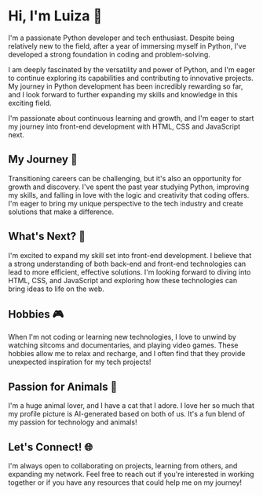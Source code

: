 # Hi, I'm Luiza 👋

I'm a passionate Python developer and tech enthusiast. Despite being relatively new to the field, after a year of immersing myself in Python, I've developed a strong foundation in coding and problem-solving.

I am deeply fascinated by the versatility and power of Python, and I'm eager to continue exploring its capabilities and contributing to innovative projects. My journey in Python development has been incredibly rewarding so far, and I look forward to further expanding my skills and knowledge in this exciting field. 

I'm passionate about continuous learning and growth, and I'm eager to start my journey into front-end development with HTML, CSS and JavaScript next.

## My Journey 🚀

Transitioning careers can be challenging, but it's also an opportunity for growth and discovery. I've spent the past year studying Python, improving my skills, and falling in love with the logic and creativity that coding offers. I'm eager to bring my unique perspective to the tech industry and create solutions that make a difference.

## What's Next? 🌱

I'm excited to expand my skill set into front-end development. I believe that a strong understanding of both back-end and front-end technologies can lead to more efficient, effective solutions. I'm looking forward to diving into HTML, CSS, and JavaScript and exploring how these technologies can bring ideas to life on the web.

## Hobbies 🎮

When I'm not coding or learning new technologies, I love to unwind by watching sitcoms and documentaries, and playing video games. These hobbies allow me to relax and recharge, and I often find that they provide unexpected inspiration for my tech projects!

## Passion for Animals 🐾

I'm a huge animal lover, and I have a cat that I adore. I love her so much that my profile picture is AI-generated based on both of us. It's a fun blend of my passion for technology and animals!

## Let's Connect! 🌐

I'm always open to collaborating on projects, learning from others, and expanding my network. Feel free to reach out if you're interested in working together or if you have any resources that could help me on my journey!
